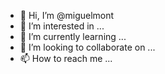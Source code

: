 - 👋 Hi, I’m @miguelmont
- 👀 I’m interested in ...
- 🌱 I’m currently learning ...
- 💞️ I’m looking to collaborate on ...
- 📫 How to reach me ...

<!---
miguelmont/miguelmont is a ✨ special ✨ repository because its `README.md` (this file) appears on your GitHub profile.
You can click the Preview link to take a look at your changes.
--->
